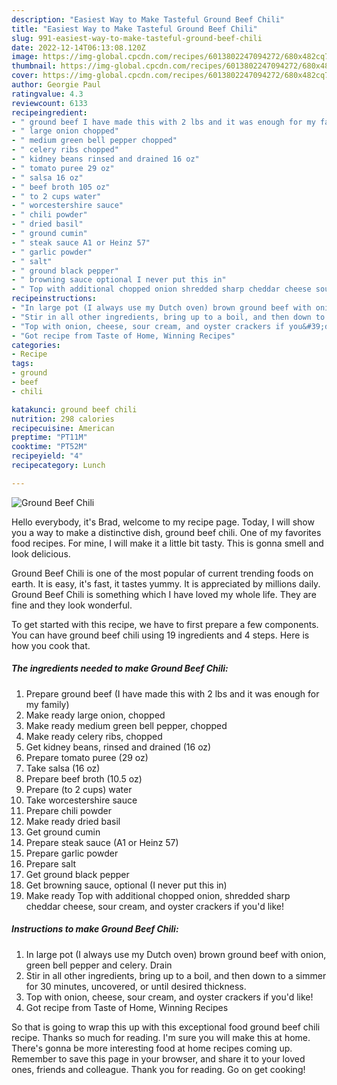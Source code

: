 ```yaml
---
description: "Easiest Way to Make Tasteful Ground Beef Chili"
title: "Easiest Way to Make Tasteful Ground Beef Chili"
slug: 991-easiest-way-to-make-tasteful-ground-beef-chili
date: 2022-12-14T06:13:08.120Z
image: https://img-global.cpcdn.com/recipes/6013802247094272/680x482cq70/ground-beef-chili-recipe-main-photo.jpg
thumbnail: https://img-global.cpcdn.com/recipes/6013802247094272/680x482cq70/ground-beef-chili-recipe-main-photo.jpg
cover: https://img-global.cpcdn.com/recipes/6013802247094272/680x482cq70/ground-beef-chili-recipe-main-photo.jpg
author: Georgie Paul
ratingvalue: 4.3
reviewcount: 6133
recipeingredient:
- " ground beef I have made this with 2 lbs and it was enough for my family"
- " large onion chopped"
- " medium green bell pepper chopped"
- " celery ribs chopped"
- " kidney beans rinsed and drained 16 oz"
- " tomato puree 29 oz"
- " salsa 16 oz"
- " beef broth 105 oz"
- " to 2 cups water"
- " worcestershire sauce"
- " chili powder"
- " dried basil"
- " ground cumin"
- " steak sauce A1 or Heinz 57"
- " garlic powder"
- " salt"
- " ground black pepper"
- " browning sauce optional I never put this in"
- " Top with additional chopped onion shredded sharp cheddar cheese sour cream and oyster crackers if youd like"
recipeinstructions:
- "In large pot (I always use my Dutch oven) brown ground beef with onion, green bell pepper and celery. Drain"
- "Stir in all other ingredients, bring up to a boil, and then down to a simmer for 30 minutes, uncovered, or until desired thickness."
- "Top with onion, cheese, sour cream, and oyster crackers if you&#39;d like!"
- "Got recipe from Taste of Home, Winning Recipes"
categories:
- Recipe
tags:
- ground
- beef
- chili

katakunci: ground beef chili 
nutrition: 298 calories
recipecuisine: American
preptime: "PT11M"
cooktime: "PT52M"
recipeyield: "4"
recipecategory: Lunch

---
```



![Ground Beef Chili](https://img-global.cpcdn.com/recipes/6013802247094272/680x482cq70/ground-beef-chili-recipe-main-photo.jpg)

Hello everybody, it's Brad, welcome to my recipe page. Today, I will show you a way to make a distinctive dish, ground beef chili. One of my favorites food recipes. For mine, I will make it a little bit tasty. This is gonna smell and look delicious.

Ground Beef Chili is one of the most popular of current trending foods on earth. It is easy, it's fast, it tastes yummy. It is appreciated by millions daily. Ground Beef Chili is something which I have loved my whole life. They are fine and they look wonderful.




To get started with this recipe, we have to first prepare a few components. You can have ground beef chili using 19 ingredients and 4 steps. Here is how you cook that.

<!--inarticleads1-->

##### The ingredients needed to make Ground Beef Chili:

1. Prepare  ground beef (I have made this with 2 lbs and it was enough for my family)
1. Make ready  large onion, chopped
1. Make ready  medium green bell pepper, chopped
1. Make ready  celery ribs, chopped
1. Get  kidney beans, rinsed and drained (16 oz)
1. Prepare  tomato puree (29 oz)
1. Take  salsa (16 oz)
1. Prepare  beef broth (10.5 oz)
1. Prepare  (to 2 cups) water
1. Take  worcestershire sauce
1. Prepare  chili powder
1. Make ready  dried basil
1. Get  ground cumin
1. Prepare  steak sauce (A1 or Heinz 57)
1. Prepare  garlic powder
1. Prepare  salt
1. Get  ground black pepper
1. Get  browning sauce, optional (I never put this in)
1. Make ready  Top with additional chopped onion, shredded sharp cheddar cheese, sour cream, and oyster crackers if you&#39;d like!




<!--inarticleads2-->

##### Instructions to make Ground Beef Chili:

1. In large pot (I always use my Dutch oven) brown ground beef with onion, green bell pepper and celery. Drain
1. Stir in all other ingredients, bring up to a boil, and then down to a simmer for 30 minutes, uncovered, or until desired thickness.
1. Top with onion, cheese, sour cream, and oyster crackers if you&#39;d like!
1. Got recipe from Taste of Home, Winning Recipes




So that is going to wrap this up with this exceptional food ground beef chili recipe. Thanks so much for reading. I'm sure you will make this at home. There's gonna be more interesting food at home recipes coming up. Remember to save this page in your browser, and share it to your loved ones, friends and colleague. Thank you for reading. Go on get cooking!
